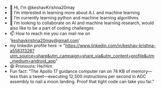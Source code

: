- 👋 Hi, I’m @keshavKrishna20may
- 👀 I’m interested in learning more about A.I. and machine learning
- 🌱 I’m currently learning python and machine learning algorithms 
- 💞️ I’m looking to collaborate on AI and machine learning research, would also like to be a part of coding challenges
- 📫 How to reach me you can mail me on 'keshavkrishna20may@gmail.com'
- my linkedin profile here ->  "https://www.linkedin.com/in/keshav-krishna-a55831326?utm_source=share&utm_campaign=share_via&utm_content=profile&utm_medium=android_app"
- 😄 Pronouns: He/Him
-  Fun fact: "The Apollo 17 guidance computer ran on 74 KB of memory—less
             than a tweet—executing 12,500 instructions per second in
             AGC assembly to nail a moon landing. Proof that tight code can take you far."

<!---
keshavKrishna20may/keshavKrishna20may is a ✨ special ✨ repository because its `README.md` (this file) appears on your GitHub profile.
You can click the Preview link to take a look at your changes.
--->
